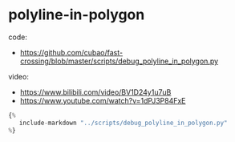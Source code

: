# polyline-in-polygon

code:

-   https://github.com/cubao/fast-crossing/blob/master/scripts/debug_polyline_in_polygon.py

video:

-   <https://www.bilibili.com/video/BV1D24y1u7uB>
-   <https://www.youtube.com/watch?v=1dPJ3P84FxE>

```python
{%
   include-markdown "../scripts/debug_polyline_in_polygon.py"
%}
```
